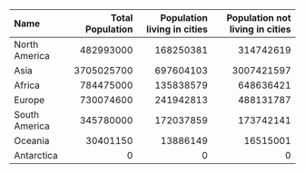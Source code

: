 |Name |Total Population |Population living in cities |Population not living in cities | 
| :--- | ---: | ---: | ---: |
| North America | 482993000 | 168250381 | 314742619 |
| Asia | 3705025700 | 697604103 | 3007421597 |
| Africa | 784475000 | 135838579 | 648636421 |
| Europe | 730074600 | 241942813 | 488131787 |
| South America | 345780000 | 172037859 | 173742141 |
| Oceania | 30401150 | 13886149 | 16515001 |
| Antarctica | 0 | 0 | 0 |
